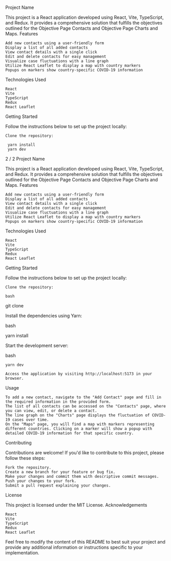 Project Name

This project is a React application developed using React, Vite, TypeScript, and Redux. It provides a comprehensive solution that fulfills the objectives outlined for the Objective Page Contacts and Objective Page Charts and Maps.
Features

    Add new contacts using a user-friendly form
    Display a list of all added contacts
    View contact details with a single click
    Edit and delete contacts for easy management
    Visualize case fluctuations with a line graph
    Utilize React Leaflet to display a map with country markers
    Popups on markers show country-specific COVID-19 information

Technologies Used

    React
    Vite
    TypeScript
    Redux
    React Leaflet

Getting Started

Follow the instructions below to set up the project locally:

    Clone the repository:
     
     yarn install
     yarn dev
     
 2 / 2
Project Name

This project is a React application developed using React, Vite, TypeScript, and Redux. It provides a comprehensive solution that fulfills the objectives outlined for the Objective Page Contacts and Objective Page Charts and Maps.
Features

    Add new contacts using a user-friendly form
    Display a list of all added contacts
    View contact details with a single click
    Edit and delete contacts for easy management
    Visualize case fluctuations with a line graph
    Utilize React Leaflet to display a map with country markers
    Popups on markers show country-specific COVID-19 information

Technologies Used

    React
    Vite
    TypeScript
    Redux
    React Leaflet

Getting Started

Follow the instructions below to set up the project locally:

    Clone the repository:

    bash

git clone 

Install the dependencies using Yarn:

bash

yarn install

Start the development server:

bash

    yarn dev

    Access the application by visiting http://localhost:5173 in your browser.

Usage

    To add a new contact, navigate to the "Add Contact" page and fill in the required information in the provided form.
    The list of all contacts can be accessed on the "Contacts" page, where you can view, edit, or delete a contact.
    The line graph on the "Charts" page displays the fluctuation of COVID-19 cases over time.
    On the "Maps" page, you will find a map with markers representing different countries. Clicking on a marker will show a popup with detailed COVID-19 information for that specific country.

Contributing

Contributions are welcome! If you'd like to contribute to this project, please follow these steps:

    Fork the repository.
    Create a new branch for your feature or bug fix.
    Make your changes and commit them with descriptive commit messages.
    Push your changes to your fork.
    Submit a pull request explaining your changes.

License

This project is licensed under the MIT License.
Acknowledgements

    React
    Vite
    TypeScript
    Redux
    React Leaflet

Feel free to modify the content of this README to best suit your project and provide any additional information or instructions specific to your implementation.
    
